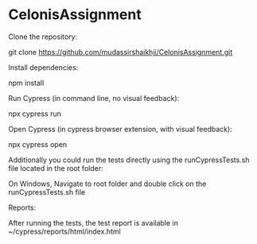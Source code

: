 # CelonisAssignment

Clone the repository:

git clone https://github.com/mudassirshaikhji/CelonisAssignment.git

Install dependencies:

npm install

Run Cypress (in command line, no visual feedback):

npx cypress run

Open Cypress (in cypress browser extension, with visual feedback):

npx cypress open

Additionally you could run the tests directly using the runCypressTests.sh file located in the root folder:

On Windows, Navigate to root folder and double click on the runCypressTests.sh file

Reports:

After running the tests, the test report is available in ~/cypress/reports/html/index.html

